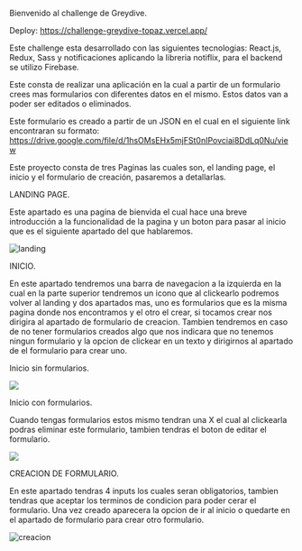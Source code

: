Bienvenido al challenge de Greydive.

Deploy: https://challenge-greydive-topaz.vercel.app/

Este challenge esta desarrollado con las siguientes tecnologias: React.js, Redux, Sass y notificaciones aplicando la libreria notiflix, para el backend se utilizo Firebase.

Este consta de realizar una aplicación en la cual a partir de un formulario crees mas formularios con diferentes datos en el mismo.
Estos datos van a poder ser editados o eliminados.

Este formulario es creado a partir de un JSON en el cual en el siguiente link encontraran su formato: https://drive.google.com/file/d/1hsOMsEHx5mjFSt0nIPovciai8DdLq0Nu/view

Este proyecto consta de tres Paginas las cuales son, el landing page, el inicio y el formulario de creación, pasaremos a detallarlas.

LANDING PAGE.

Este apartado es una pagina de bienvida el cual hace una breve introducción a la funcionalidad de la pagina y un boton para pasar al inicio que es el siguiente apartado del que hablaremos.

<img src='https://firebasestorage.googleapis.com/v0/b/pagina-lg-simulacion.appspot.com/o/landing.png?alt=media&token=08aeb38b-24ef-4439-8e41-0e496709ef13' alt='landing' />

INICIO.

En este apartado tendremos una barra de navegacion a la izquierda en la cual en la parte superior tendremos un icono que al clickearlo podremos volver al landing y dos apartados mas,
uno es formularios que es la misma pagina donde nos encontramos y el otro el crear, si tocamos crear nos dirigira al apartado de formulario de creacion.
Tambien tendremos en caso de no tener formularios creados algo que nos indicara que no tenemos ningun formulario y la opcion de clickear en un texto y dirigirnos al apartado
de el formulario para crear uno.

Inicio sin formularios.

<img src='https://firebasestorage.googleapis.com/v0/b/pagina-lg-simulacion.appspot.com/o/inicioSin.png?alt=media&token=fcdc6fbf-2369-4c1b-8dbc-ae7cf15e6201' />

Inicio con formularios.

Cuando tengas formularios estos mismo tendran una X el cual al clickearla podras eliminar este formulario, tambien tendras el boton de editar el formulario.

<img src='https://firebasestorage.googleapis.com/v0/b/pagina-lg-simulacion.appspot.com/o/inicioCon.png?alt=media&token=cf955746-6c2c-4f49-a62d-619b8ef7c228' />

CREACION DE FORMULARIO.

En este apartado tendras 4 inputs los cuales seran obligatorios, tambien tendras que aceptar los terminos de condicion para poder cerar el formulario.
Una vez creado aparecera la opcion de ir al inicio o quedarte en el apartado de formulario para crear otro formulario.

<img src='https://firebasestorage.googleapis.com/v0/b/pagina-lg-simulacion.appspot.com/o/creacion.png?alt=media&token=6f217b71-3808-49d4-a9de-040905de6677' alt='creacion' />

